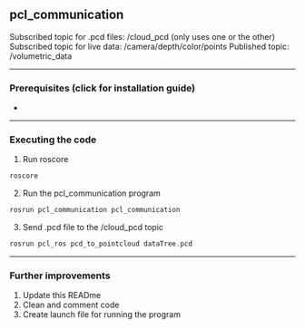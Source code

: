 ## pcl_communication

Subscribed topic for .pcd files: /cloud_pcd 
(only uses one or the other)
Subscribed topic for live data: /camera/depth/color/points
Published topic: /volumetric_data

----

### Prerequisites (click for installation guide)
 - 

----

### Executing the code
            
1. Run roscore
```c
roscore
``` 

2.  Run the pcl_communication program 
```c
rosrun pcl_communication pcl_communication
``` 

3. Send .pcd file to the /cloud_pcd topic
```c
rosrun pcl_ros pcd_to_pointcloud dataTree.pcd
```

                
----

### Further improvements

1. Update this READme
2. Clean and comment code
3. Create launch file for running the program
